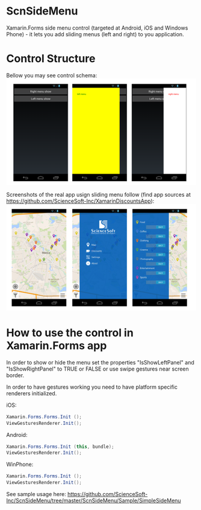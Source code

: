 ScnSideMenu
======================
Xamarin.Forms side menu control (targeted at Android, iOS and Windows Phone) - it lets you add sliding menus (left and right) to you application.

Control Structure
===========================================
Bellow you may see control schema:
![Main](Screenshots/Droid/SideMenuSample.png)

Screenshots of the real app usign sliding menu follow (find app sources at https://github.com/ScienceSoft-Inc/XamarinDiscountsApp):
![Main](Screenshots/Droid/SideMenuRealApp.png)

How to use the control in Xamarin.Forms app
===========================================
In order to show or hide the menu set the properties "IsShowLeftPanel" and "IsShowRightPanel" to TRUE or FALSE or use swipe gestures near screen border.

In order to have gestures working you need to have platform specific renderers initialized.

iOS:
```cs
Xamarin.Forms.Forms.Init ();
ViewGesturesRenderer.Init();
```
Android:
```cs
Xamarin.Forms.Forms.Init (this, bundle);
ViewGesturesRenderer.Init();
```
WinPhone:
```cs
Xamarin.Forms.Forms.Init ();
ViewGesturesRenderer.Init();
```

See sample usage here: https://github.com/ScienceSoft-Inc/ScnSideMenu/tree/master/ScnSideMenu/Sample/SimpleSideMenu
